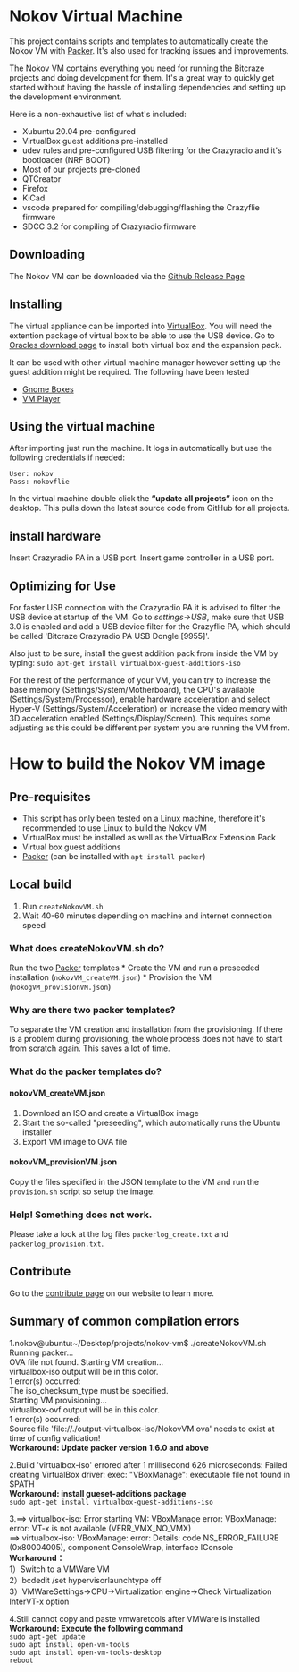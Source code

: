 # Nokov Virtual Machine

This project contains scripts and templates to automatically create the Nokov VM with [Packer](https://www.packer.io).
It's also used for tracking issues and improvements.

The Nokov VM contains everything you need for running the Bitcraze projects and doing development for them. It's a great way to quickly get started without having the hassle of installing dependencies and setting up the development environment.

Here is a non-exhaustive list of what's included:

* Xubuntu 20.04 pre-configured
* VirtualBox guest additions pre-installed
* udev rules and pre-configured USB filtering for the Crazyradio and it's bootloader (NRF BOOT)
* Most of our projects pre-cloned
* QTCreator
* Firefox
* KiCad
* vscode prepared for compiling/debugging/flashing the Crazyflie firmware
* SDCC 3.2 for compiling of Crazyradio firmware


Downloading
-----------
The Nokov VM can be downloaded via the [Github Release Page](https://github.com/NOKOV-MOCAP/nokov-vm/releases)

Installing
----------
The virtual appliance can be imported into [VirtualBox](https://www.virtualbox.org/ "VirtualBox"). You will need the extention package of virtual box to be able to use the USB device. Go to [Oracles download page](https://www.oracle.com/virtualization/technologies/vm/downloads/virtualbox-downloads.html?msclkid=be59f68fcf9f11ec801dcf4ea944dd1d) to install both virtual box and the expansion pack.

It can be used with other virtual machine manager however setting up the guest addition might be required. The following have been tested 

* [Gnome Boxes](https://wiki.gnome.org/Apps/Boxes)
* [VM Player](http://www.vmware.com/products/player/ "WM Player")

Using the virtual machine
-------------------------
After importing just run the machine. It logs in automatically but use the following credentials if needed:
```
User: nokov
Pass: nokovflie
```

In the virtual machine double click the **“update all projects”** icon on the desktop. This pulls down the latest source code from GitHub for all projects.

install hardware
-------------------------

Insert Crazyradio PA in a USB port.
Insert game controller in a USB port.

Optimizing for Use
-------------------------
For faster USB connection with the Crazyradio PA it is advised to filter the USB device at startup of the VM. Go to *settings->USB*, make sure that USB 3.0 is enabled and add a USB device filter for the Crazyflie PA, which should be called 'Bitcraze Crazyradio PA USB Dongle [9955]'.

Also just to be sure, install the guest addition pack from inside the VM by typing: 
`sudo apt-get install virtualbox-guest-additions-iso`

For the rest of the performance of your VM, you can try to increase the base memory (Settings/System/Motherboard), the CPU's available (Settings/System/Processor), enable hardware acceleration and select Hyper-V (Settings/System/Acceleration) or increase the video memory with 3D acceleration enabled (Settings/Display/Screen). This requires some adjusting as this could be different per system you are running the VM from.

# How to build the Nokov VM image

## Pre-requisites

* This script has only been tested on a Linux machine, therefore it's recommended to use Linux to build the Nokov VM
* VirtualBox must be installed as well as the VirtualBox Extension Pack
* Virtual box guest additions
* [Packer](https://www.packer.io)  (can be installed with `apt install packer`)

## Local build

1. Run ```createNokovVM.sh```
2. Wait 40-60 minutes depending on machine and internet connection speed

### What does createNokovVM.sh do?
Run the two [Packer](https://www.packer.io) templates
    * Create the VM and run a preseeded installation (```nokovVM_createVM.json```)
    * Provision the VM (```nokogVM_provisionVM.json```)

### Why are there two packer templates?

To separate the VM creation and installation from the provisioning.
If there is a problem during provisioning, the whole process does not have to start from scratch again.
This saves a lot of time.

### What do the packer templates do?

#### nokovVM_createVM.json

1. Download an ISO and create a VirtualBox image
2. Start the so-called "preseeding", which automatically runs the Ubuntu installer
3. Export VM image to OVA file

#### nokovVM_provisionVM.json
Copy the files specified in the JSON template to the VM and run the `provision.sh` script so setup the image.

### Help! Something does not work.

Please take a look at the log files ```packerlog_create.txt``` and ```packerlog_provision.txt```.


## Contribute
Go to the [contribute page](https://www.bitcraze.io/contribute/) on our website to learn more.

## Summary of common compilation errors
1.nokov@ubuntu:~/Desktop/projects/nokov-vm$ ./createNokovVM.sh  
Running packer...  
OVA file not found. Starting VM creation...  
virtualbox-iso output will be in this color.  
1 error(s) occurred:  
The iso_checksum_type must be specified.  
Starting VM provisioning...  
virtualbox-ovf output will be in this color.  
1 error(s) occurred:  
Source file 'file://./output-virtualbox-iso/NokovVM.ova' needs to exist at time of config validation!  
**Workaround: Update packer version 1.6.0 and above**

2.Build 'virtualbox-iso' errored after 1 millisecond 626 microseconds: Failed creating VirtualBox driver: exec: "VBoxManage": executable file not found in $PATH    
**Workaround: install gueset-additions package**  
`sudo apt-get install virtualbox-guest-additions-iso`    

3.==> virtualbox-iso: Error starting VM: VBoxManage error: VBoxManage: error: VT-x is not available (VERR_VMX_NO_VMX)  
==> virtualbox-iso: VBoxManage: error: Details: code NS_ERROR_FAILURE (0x80004005), component ConsoleWrap, interface IConsole    
**Workaround：**  
1）Switch to a VMWare VM   
2）bcdedit /set hypervisorlaunchtype off  
3）VMWareSettings->CPU->Virtualization engine->Check Virtualization InterVT-x option  

4.Still cannot copy and paste vmwaretools after VMWare is installed   
**Workaround:  Execute the following command**    
`sudo apt-get update`    
`sudo apt install open-vm-tools`    
`sudo apt install open-vm-tools-desktop`    
`reboot`   
